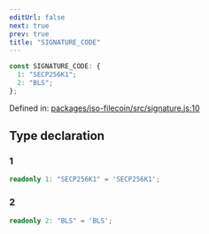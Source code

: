 ```yaml
---
editUrl: false
next: true
prev: true
title: "SIGNATURE_CODE"
---
```


```ts
const SIGNATURE_CODE: {
  1: "SECP256K1";
  2: "BLS";
};
```

Defined in: [packages/iso-filecoin/src/signature.js:10](https://github.com/hugomrdias/filecoin/blob/main/packages/iso-filecoin/src/signature.js#L10)

## Type declaration

### 1

```ts
readonly 1: "SECP256K1" = 'SECP256K1';
```

### 2

```ts
readonly 2: "BLS" = 'BLS';
```

